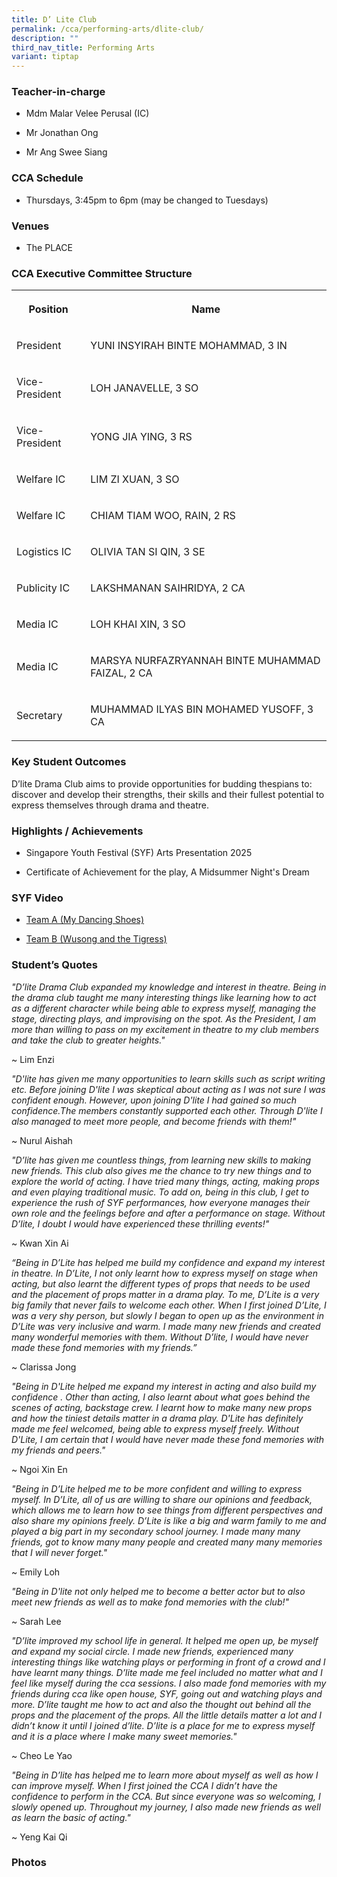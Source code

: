 ```yaml
---
title: D’ Lite Club
permalink: /cca/performing-arts/dlite-club/
description: ""
third_nav_title: Performing Arts
variant: tiptap
---
```

<h3>Teacher-in-charge</h3>
<ul data-tight="true" class="tight">
<li>
<p>Mdm Malar Velee Perusal (IC)</p>
</li>
<li>
<p>Mr Jonathan Ong</p>
</li>
<li>
<p>Mr Ang Swee Siang</p>
</li>
</ul>
<h3>CCA Schedule</h3>
<ul data-tight="true" class="tight">
<li>
<p>Thursdays, 3:45pm to 6pm (may be changed to Tuesdays)</p>
</li>
</ul>
<h3>Venues</h3>
<ul data-tight="true" class="tight">
<li>
<p>The PLACE</p>
</li>
</ul>
<h3>CCA Executive Committee Structure</h3>
<table style="minWidth: 50px">
<colgroup>
<col>
<col>
</colgroup>
<tbody>
<tr>
<th rowspan="1" colspan="1">
<p>Position</p>
</th>
<th rowspan="1" colspan="1">
<p>Name</p>
</th>
</tr>
<tr>
<td rowspan="1" colspan="1">
<p>President</p>
</td>
<td rowspan="1" colspan="1">
<p>YUNI INSYIRAH BINTE MOHAMMAD, 3 IN</p>
</td>
</tr>
<tr>
<td rowspan="1" colspan="1">
<p>Vice-President</p>
</td>
<td rowspan="1" colspan="1">
<p>LOH JANAVELLE, 3 SO</p>
</td>
</tr>
<tr>
<td rowspan="1" colspan="1">
<p>Vice-President</p>
</td>
<td rowspan="1" colspan="1">
<p>YONG JIA YING, 3 RS</p>
</td>
</tr>
<tr>
<td rowspan="1" colspan="1">
<p>Welfare IC</p>
</td>
<td rowspan="1" colspan="1">
<p>LIM ZI XUAN, 3 SO</p>
</td>
</tr>
<tr>
<td rowspan="1" colspan="1">
<p>Welfare IC</p>
</td>
<td rowspan="1" colspan="1">
<p>CHIAM TIAM WOO, RAIN, 2 RS</p>
</td>
</tr>
<tr>
<td rowspan="1" colspan="1">
<p>Logistics IC</p>
</td>
<td rowspan="1" colspan="1">
<p>OLIVIA TAN SI QIN, 3 SE</p>
</td>
</tr>
<tr>
<td rowspan="1" colspan="1">
<p>Publicity IC</p>
</td>
<td rowspan="1" colspan="1">
<p>LAKSHMANAN SAIHRIDYA, 2 CA</p>
</td>
</tr>
<tr>
<td rowspan="1" colspan="1">
<p>Media IC</p>
</td>
<td rowspan="1" colspan="1">
<p>LOH KHAI XIN, 3 SO</p>
</td>
</tr>
<tr>
<td rowspan="1" colspan="1">
<p>Media IC</p>
</td>
<td rowspan="1" colspan="1">
<p>MARSYA NURFAZRYANNAH BINTE MUHAMMAD FAIZAL, 2 CA</p>
</td>
</tr>
<tr>
<td rowspan="1" colspan="1">
<p>Secretary</p>
</td>
<td rowspan="1" colspan="1">
<p>MUHAMMAD ILYAS BIN MOHAMED YUSOFF, 3 CA</p>
</td>
</tr>
</tbody>
</table>
<h3>Key Student Outcomes</h3>
<p>D’lite Drama Club aims to provide opportunities for budding thespians
to: discover and develop their strengths, their skills and their fullest
potential to express themselves through drama and theatre.</p>
<h3>Highlights / Achievements</h3>
<ul data-tight="true" class="tight">
<li>
<p>Singapore Youth Festival (SYF) Arts Presentation 2025</p>
</li>
<li>
<p>Certificate of Achievement for the play, A Midsummer Night's Dream</p>
<p></p>
</li>
</ul>
<h3>SYF Video</h3>
<ul data-tight="true" class="tight">
<li>
<p><a href="https://youtu.be/HqL2xBENBdc" rel="noopener noreferrer nofollow" target="_blank">Team A (My Dancing Shoes)</a>
</p>
</li>
<li>
<p><a href="https://youtu.be/8RThHkacYFQ" rel="noopener noreferrer nofollow" target="_blank">Team B (Wusong and the Tigress)</a>
</p>
</li>
</ul>
<h3>Student’s Quotes</h3>
<p><em>"D’lite Drama Club expanded my knowledge and interest in theatre. Being in the drama club taught me many interesting things like learning how to act as a different character while being able to express myself, managing the stage, directing plays, and improvising on the spot. As the President, I am more than willing to pass on my excitement in theatre to my club members and take the club to greater heights."</em>
</p>
<p>~ Lim Enzi</p>
<p><em>"D'lite has given me many opportunities to learn skills such as script writing etc. Before joining D'lite I was skeptical about acting as I was not sure I was confident enough. However, upon joining D'lite I had gained so much confidence.The members constantly supported each other. Through D'lite I also managed to meet more people, and become friends with them!"</em>
</p>
<p>~ Nurul Aishah</p>
<p><em>"D’lite has given me countless things, from learning new skills to making new friends. This club also gives me the chance to try new things and to explore the world of acting. I have tried many things, acting, making props and even playing traditional music. To add on, being in this club, I get to experience the rush of SYF performances, how everyone manages their own role and the feelings before and after a performance on stage. Without D’lite, I doubt I would have experienced these thrilling events!"</em>
</p>
<p>~ Kwan Xin Ai</p>
<p><em>“Being in D’Lite has helped me build my confidence and expand my interest in theatre. In D’Lite, I not only learnt how to express myself on stage when acting, but also learnt the different types of props that needs to be used and the placement of props matter in a drama play. To me, D’Lite is a very big family that never fails to welcome each other. When I first joined D’Lite, I was a very shy person, but slowly I began to open up as the environment in D’Lite was very inclusive and warm. I made many new friends and created many wonderful memories with them. Without D’lite, I would have never made these fond memories with my friends.”</em>
</p>
<p>~ Clarissa Jong</p>
<p><em>"Being in D'Lite helped me expand my interest in acting and also build my confidence . Other than acting, I also learnt about what goes behind the scenes of acting, backstage crew. I learnt how to make many new props and how the tiniest details matter in a drama play. D'Lite has definitely made me feel welcomed, being able to express myself freely. Without D'Lite, I am certain that I would have never made these fond memories with my friends and peers."</em>
</p>
<p>~ Ngoi Xin En</p>
<p><em>"Being in D’Lite helped me to be more confident and willing to express myself. In D’Lite, all of us are willing to share our opinions and feedback, which allows me to learn how to see things from different perspectives and also share my opinions freely. D’Lite is like a big and warm family to me and played a big part in my secondary school journey. I made many many friends, got to know many many people and created many many memories that I will never forget."</em>
</p>
<p>~ Emily Loh</p>
<p><em>"Being in D'lite not only helped me to become a better actor but to also meet new friends as well as to make fond memories with the club!"</em>
</p>
<p>~ Sarah Lee</p>
<p><em>"D’lite improved my school life in general. It helped me open up, be myself and expand my social circle. I made new friends, experienced many interesting things like watching plays or performing in front of a crowd and I have learnt many things. D’lite made me feel included no matter what and I feel like myself during the cca sessions. I also made fond memories with my friends during cca like open house, SYF, going out and watching plays and more. D’lite taught me how to act and also the thought out behind all the props and the placement of the props. All the little details matter a lot and I didn’t know it until I joined d’lite. D’lite is a place for me to express myself and it is a place where I make many sweet memories."</em>
</p>
<p>~ Cheo Le Yao</p>
<p><em>"Being in D’lite has helped me to learn more about myself as well as how I can improve myself. When I first joined the CCA I didn’t have the confidence to perform in the CCA. But since everyone was so welcoming, I slowly opened up. Throughout my journey, I also made new friends as well as learn the basic of acting."</em>
</p>
<p>~ Yeng Kai Qi</p>
<h3>Photos</h3>
<p></p>